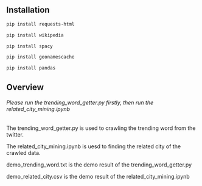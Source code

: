 ## Installation

```bash
pip install requests-html
```

```bash
pip install wikipedia
```

```bash
pip install spacy
```

```bash
pip install geonamescache
```

```bash
pip install pandas
```

## Overview

######  Please run the trending_word_getter.py firstly, then run the related_city_mining.ipynb 

The trending_word_getter.py is used to crawling the trending word from the twitter. 

The related_city_mining.ipynb is uesd to finding the related city of the crawled data.

demo_trending_word.txt is the demo result of the trending_word_getter.py

demo_related_city.csv is the demo result of the related_city_mining.ipynb

